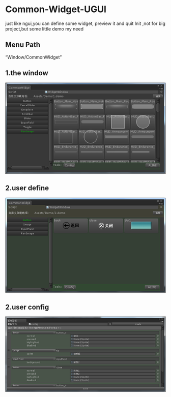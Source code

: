# Common-Widget-UGUI
just like ngui,you can define some widget, preview it and quit Init ,not for big project,but some little demo my need
## Menu Path
  “Window/CommonWidget”
## 1.the window
  ![Common-Widget-Window](Pics/2.png)
## 2.user define
  ![Common-Widget-Window](Pics/3.png)
## 2.user config
  ![Common-Widget-Window](Pics/1.png)